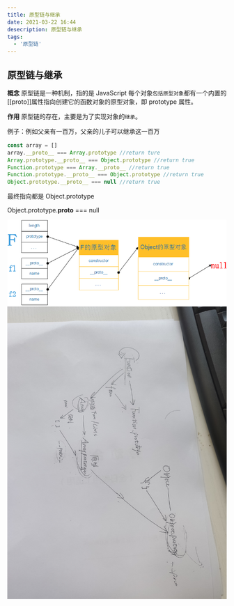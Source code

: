 ```yaml
---
title: 原型链与继承
date: 2021-03-22 16:44
desecription: 原型链与继承
tags:
  - '原型链'
---
```


## 原型链与继承

**概念**
原型链是一种机制，指的是 JavaScript 每个对象`包括原型对象`都有一个内置的[[proto]]属性指向创建它的函数对象的原型对象，即 prototype 属性。

<!--more-->

**作用**
原型链的存在，主要是为了实现对象的`继承`。

例子：例如父亲有一百万，父亲的儿子可以继承这一百万

```javascript
const array = []
array.__proto__ === Array.prototype //return ture
Array.prototype.__proto__ === Object.prototype //return true
Function.prototype === Array.__proto__ //return true
Function.prototype.__proto__ === Object.prototype //return true
Object.prototype.__proto__ === null //return true
```

最终指向都是 Object.prototype

Object.prototype.**proto** === null

![原型链](/images/原型链.png)
![原型链与继承](/images/原型链与继承.png)
